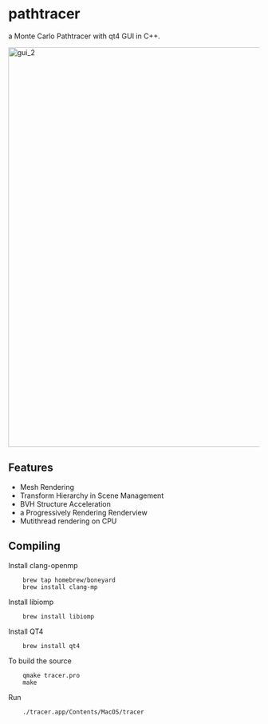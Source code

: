 # pathtracer
a Monte Carlo Pathtracer with qt4 GUI in C++.

<img width="800" alt="gui_2" src="https://cloud.githubusercontent.com/assets/1669501/21815040/5547d0ea-d729-11e6-954c-6841ae3f0c9b.png">

## Features
 - Mesh Rendering
 - Transform Hierarchy in Scene Management
 - BVH Structure Acceleration
 - a Progressively Rendering Renderview
 - Mutithread rendering on CPU

## Compiling
Install clang-openmp
```
    brew tap homebrew/boneyard
    brew install clang-mp
```

Install libiomp
```
    brew install libiomp
```

Install QT4
```
    brew install qt4
```

To build the source
```
    qmake tracer.pro
    make
```

Run
```
    ./tracer.app/Contents/MacOS/tracer
```